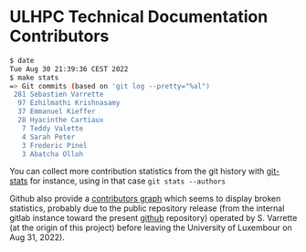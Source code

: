 # ULHPC Technical Documentation Contributors

```bash 
$ date
Tue Aug 30 21:39:36 CEST 2022
$ make stats
=> Git commits (based on 'git log --pretty="%al")
 281 Sebastien Varrette
  97 Ezhilmathi Krishnasamy
  37 Emmanuel Kieffer
  28 Hyacinthe Cartiaux
   7 Teddy Valette
   4 Sarah Peter
   3 Frederic Pinel
   3 Abatcha Olloh
```

You can collect more contribution statistics from the git history with [git-stats](https://github.com/IonicaBizau/git-stats) for instance, using in that case `git stats --authors`

Github also provide a [contributors graph](https://github.com/ULHPC/ulhpc-docs/graphs/contributors) which seems to display broken statistics, probably due to the public repository release (from the internal gitlab instance toward the present [github](https://github.com/ULHPC/ulhpc-docs) repository) operated by S. Varrette (at the origin of this project) before leaving the University of Luxembour on Aug 31, 2022). 
